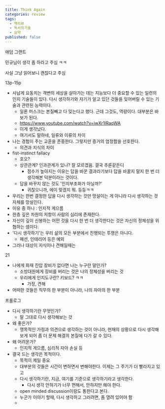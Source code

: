 ```yaml
---
title: Think Again
categories: review
tags:
  - 책리뷰
  - 독서의기술
  - 요약
published: false
---
```

애덤 그랜트

민규님이 생각 좀 하라고 주심
ㅋㅋ

사실 그냥 읽어보니 괜찮다고 주심


13p-15p
- 사납게 요동치는 격변의 세상을 살아가는 데는 지능보다 더 중요할 수 있는 일련의 인지 기술들이 있다. 다시 생각하기와 자기가 알고 있던 것들을 잊어버릴 수 있는 기술과 관련된 능력이다.
	- 일론 머스크는 본질빼고 다 잊는다고 했다. 근데 그것도, 역량이다. 대부분은 바보가 된다.
	- https://www.youtube.com/watch?v=iwXr1IRaqWA
	- 이게 생각났다.
	- 여기서도 말하네, 일류와 이류의 차이
- 나는 경험이 주는 교훈을 존중한다. 그렇지만 증거의 엄정함을 선호한다.
	- 의견과 지식의 차이
- fist-instinct fallacy
	- 호오?
	- 상관관계? 인과관계가 있나? 잘 모르겠음. 결국 추론같은디
		- 점수가 높아지는 이유는 답을 바꾼 결과라기보다 답을 바꿀지 말지 한 번 더 생각해본 덕분이라는 것이다.
	- 답을 바꾸지 않는 것도 '인지부조화가 아닐까?'
		- 귀찮으니까, 에이 맞겠지 뭐. 등등ㅋㅋ
- 우리는 한번 결정한 답을 다시 생각하는 것만 망설이는 게 아니라 다시 생각하는 것 자체를 망설인다.
- 이유 중 하나 : 인지적 게으름
- 한층 깊은 차원의 저항이 사람의 심리에 존재한다.
- 자신이 깊이 신봉하는 어떤 것을 다시 한 번 더 생각한다는 것은 자신의 정체성을 위협하는 셈이다.
- '다시 생각하기'는 우리 삶의 모든 부분에서 진행되는 투쟁은 아니다.
	- 패션, 인테리어 등은 예외
- 그러나 대상이 지식이나 견해일때는

21
- 나에게 화재 진압 장비가 없다면 나는 누구란 말인가?
	- 소방대원에게 장비를 버리는 것은 나의 정체성을 버리는 것
	- 우리에게 인지도구란? 키보드? ㅋㅋ
		- 가정, 견해
- 어떠한 것들은 직무의 한 부분이 아니라, 나의 자아의 한 부분

프롤로그
- 다시 생각하기란 무엇인가?
	- 말 그대로 다시 생각해보는 것
- 왜 좋은가?
	- 맹목적인 가정과 의견으로 생각하는 것이 아니라, 현재의 상황으로 다시 생각해보게 되어 좀 더 문제 해결의 본질에 다가 갈 수 있다.
- 왜 어려운가?
	- 인지적 게으름, 심리적 자아 손실 등
- 결국 드는 생각은 목적이다.
	- 목적이 제일 중요
	- 대부분의 것들은 시간이 변하면서 변해야한다. 이제는 그 주기가 더 빨라지고 있고
	- 다시 생각하기란, 지금, 여기를 기준으로 생각하기라고 생각한다.
		- 다시 생각 안하기가 너무 편해서, 안하지만 해야 한다.
	- open minded discussion이랑도 통한다고 본다.
	- 누군가 이야기 할때, 다시 생각하고 그러려면, 좀 열려 있어야 함
	- 